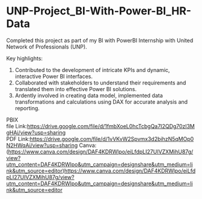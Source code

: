 # UNP-Project_BI-With-Power-BI_HR-Data

Completed this project as part of my BI with PowerBI Internship with United Network of Professionals (UNP).

Key highlights:

1. Contributed to the development of intricate KPIs and dynamic, interactive Power BI interfaces.
2. Collaborated with stakeholders to understand their requirements and translated them into effective Power BI solutions.
3. Ardently involved in creating data model, implemented data transformations and calculations using DAX for accurate analysis and reporting.

PBIX file Link:https://drive.google.com/file/d/1fmbXoeL0hcTcbgQa7I2QDg70zl3MgHAi/view?usp=sharing
PDF Link:https://drive.google.com/file/d/1vVKvW2Spvmx3d2bihzN5qMOp0N2HWqAi/view?usp=sharing
Canva: (https://www.canva.com/design/DAF4KDRWlpo/eiLfdpLI27UIVZXMihU87g/view?utm_content=DAF4KDRWlpo&utm_campaign=designshare&utm_medium=link&utm_source=editor)https://www.canva.com/design/DAF4KDRWlpo/eiLfdpLI27UIVZXMihU87g/view?utm_content=DAF4KDRWlpo&utm_campaign=designshare&utm_medium=link&utm_source=editor
